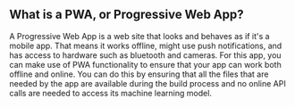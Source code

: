 ## What is a PWA, or Progressive Web App?

A Progressive Web App is a web site that looks and behaves as if it's a mobile app. That means it works offline, might use push notifications, and has access to hardware such as bluetooth and cameras. For this app, you can make use of PWA functionality to ensure that your app can work both offline and online. You can do this by ensuring that all the files that are needed by the app are available during the build process and no online API calls are needed to access its machine learning model.
